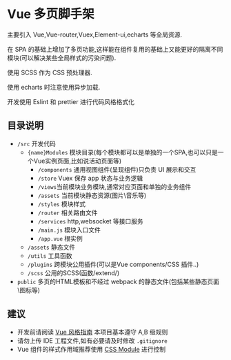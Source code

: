 # Vue 多页脚手架

主要引入 Vue,Vue-router,Vuex,Element-ui,echarts 等全局资源.

在 SPA 的基础上增加了多页功能,这样能在组件复用的基础上又能更好的隔离不同模块(可以解决某些全局样式的污染问题).

使用 SCSS 作为 CSS 预处理器.

使用 echarts 时注意使用异步加载.

开发使用 Eslint 和 prettier 进行代码风格格式化


## 目录说明

- `/src` 开发代码 
  - `{name}Modules` 模块目录(每个模块都可以是单独的一个SPA,也可以只是一个Vue实例页面,比如说活动页面等)
    - `/components` 通用视图组件(呈现组件)只负责 UI 展示和交互
    - `/store` Vuex 保存 app 状态与业务逻辑
    - `/views`当前模块业务模块,通常对应页面和单独的业务组件
    - `/assets` 当前模块静态资源(图片\音乐等)
    - `/styles` 模块样式
    - `/router` 相关路由文件
    - `/services` http,websocket 等接口服务
    - `/main.js` 模块入口文件
    - `/app.vue` 根实例
  - `/assets` 静态文件
  - `/utils` 工具函数
  - `/plugins` 跨模块公用插件(可以是Vue components/CSS 插件..)
  - `/scss` 公用的SCSS(函数/extend/)
- `public` 多页的HTML模板和不经过 webpack 的静态文件(包括某些静态页面\图标等)

## 建议

- 开发前请阅读 [Vue 风格指南](https://vue.docschina.org/v2/style-guide/) 本项目基本遵守 A,B 级规则
- 请勿上传 IDE 工程文件,如有必要请及时修改 `.gitignore`
- Vue 组件的样式作用域推荐使用 [CSS Module](https://vue-loader-v14.vuejs.org/zh-cn/features/css-modules.html) 进行控制

